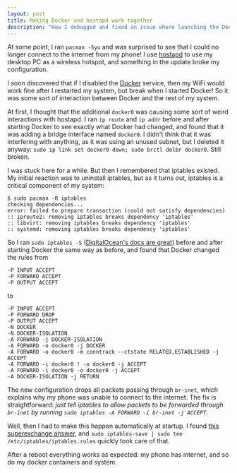 ```yaml
---
layout: post
title: Making Docker and hostapd work together
description: "How I debugged and fixed an issue where launching the Docker service would break the internet connection for WiFi clients."
---
```


At some point, I ran `pacman -Syu` and was surprised to see that I could no
longer connect to the internet from my phone! I use [hostapd][] to use my
desktop PC as a wireless hotspot, and something in the update broke my
configuration.

I soon discovered that if I disabled the [Docker][] service, then my WiFi would
work fine after I restarted my system, but break when I started Docker! So it
was some sort of interaction between Docker and the rest of my system.

[hostapd]: https://w1.fi/hostapd/
[docker]: https://www.docker.com/

At first, I thought that the additional `docker0` was causing some sort of
weird interactions with hostapd. I ran `ip route` and `ip addr` before and
after starting Docker to see exactly what Docker had changed, and found that it
was adding a bridge interface named `docker0`. I didn't think that it was
interfering with anything, as it was using an unused subnet, but I deleted it
anyway: `sudo ip link set docker0 down; sudo brctl delbr docker0`. Still
broken.

I was stuck here for a while. But then I remembered that iptables existed. My
initial reaction was to uninstall iptables, but as it turns out, iptables is a
critical component of my system:

```console
$ sudo pacman -R iptables
checking dependencies...
error: failed to prepare transaction (could not satisfy dependencies)
:: iproute2: removing iptables breaks dependency 'iptables'
:: libvirt: removing iptables breaks dependency 'iptables'
:: systemd: removing iptables breaks dependency 'iptables'
```

So I ran `sudo iptables -S` ([DigitalOcean's docs are
great][do-iptables]) before and after starting Docker the same way as before,
and found that Docker changed the rules from

```
-P INPUT ACCEPT
-P FORWARD ACCEPT
-P OUTPUT ACCEPT
```

to

```
-P INPUT ACCEPT
-P FORWARD DROP
-P OUTPUT ACCEPT
-N DOCKER
-N DOCKER-ISOLATION
-A FORWARD -j DOCKER-ISOLATION
-A FORWARD -o docker0 -j DOCKER
-A FORWARD -o docker0 -m conntrack --ctstate RELATED,ESTABLISHED -j ACCEPT
-A FORWARD -i docker0 ! -o docker0 -j ACCEPT
-A FORWARD -i docker0 -o docker0 -j ACCEPT
-A DOCKER-ISOLATION -j RETURN
```

[do-iptables]: https://www.digitalocean.com/community/tutorials/how-to-list-and-delete-iptables-firewall-rules

The new configuration drops all packets passing through `br-inet`, which
explains why my phone was unable to connect to the internet. The fix is
straightforward: *just tell iptables to allow packets to be forwarded through
`br-inet` by running `sudo iptables -A FORWARD -i br-inet -j ACCEPT`*.

Well, then I had to make this happen automatically at startup. I found [this
superexchange answer][su-ans], and `sudo iptables-save | sudo tee
/etc/iptables/iptables.rules` quickly took care of that.

[su-ans]: https://superuser.com/a/1104399

After a reboot everything works as expected: my phone has internet, and so do
my docker containers and system.
